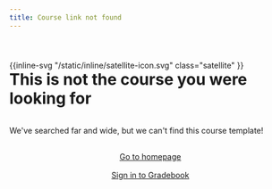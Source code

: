 ```yaml
---
title: Course link not found
---
```

<style>
	main {
		display: flex;
		flex-direction: column;
	}

	.link-not-found-container {
		padding-block: 2.5rem;
		display: flex;
		flex-direction: column;
		justify-content: center;
		flex: 1;
	}

	.link-not-found-container h1 {
		margin-top: 0;
	}

	.satellite {
		color: var(--color--primary-3);
		margin-inline: auto;
		margin-top: 5rem;
		margin-bottom: 2.5rem;
		width: 6rem;
		height: 6rem;
	}

	.buttons {
		margin: 1rem auto 0;
		width: fit-content;
		text-align: center;
		display: flex;
		flex-direction: column;
		gap: 1rem;
	}
</style>

<div class="container link-not-found-container text-center">

<span aria-hidden="true">
{{inline-svg "/static/inline/satellite-icon.svg" class="satellite" }}
</span>

# This is not the course you were looking for

We've searched far and wide, but we can't find this course template!

<div class="buttons">
	<a href="/" class="button button-primary">Go to homepage</a>
	<a href="/" class="text-sm center js-auth-redirect">Sign in to Gradebook</a>
</div>

</div>

